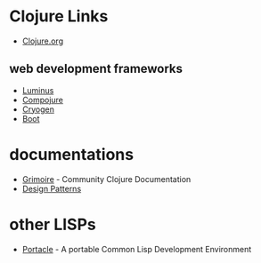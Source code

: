 # Clojure Links

* [Clojure.org](http://clojure.org)

## web development frameworks
* [Luminus]
* [Compojure]
* [Cryogen]
* [Boot]

[Luminus]: http://www.luminusweb.net
[Compojure]: https://github.com/weavejester/compojure
[Cryogen]: http://cryogenweb.org
[Boot]: https://github.com/boot-clj/boot

# documentations
* [Grimoire] - Community Clojure Documentation
* [Design Patterns](http://mishadoff.com/blog/clojure-design-patterns/)

[Grimoire]: https://www.conj.io

# other LISPs
* [Portacle] - A portable Common Lisp Development Environment

[Portacle]: https://portacle.github.io

